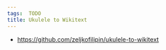 ```yaml
---
tags:  TODO
title: Ukulele to Wikitext
---
```

- https://github.com/zeljkofilipin/ukulele-to-wikitext